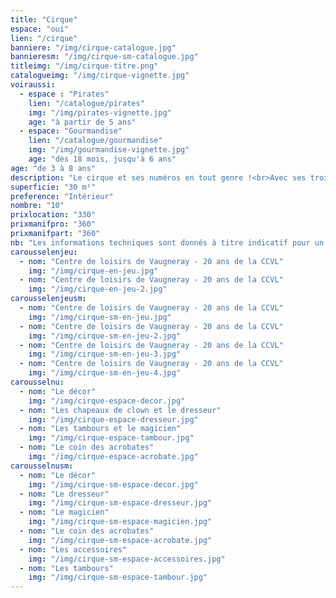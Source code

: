 ```yaml
---
title: "Cirque"
espace: "oui"
lien: "/cirque"
banniere: "/img/cirque-catalogue.jpg"
bannieresm: "/img/cirque-sm-catalogue.jpg"
titleimg: "/img/cirque-titre.png"
catalogueimg: "/img/cirque-vignette.jpg"
voiraussi:
  - espace : "Pirates"
    lien: "/catalogue/pirates"
    img: "/img/pirates-vignette.jpg"
    age: "à partir de 5 ans"
  - espace: "Gourmandise"
    lien: "/catalogue/gourmandise"
    img: "/img/gourmandise-vignette.jpg"
    age: "dès 18 mois, jusqu'à 6 ans"
age: "de 3 à 8 ans"
description: "Le cirque et ses numéros en tout genre !<br>Avec ses trois pistes et sa grande entrée, vos enfants plongent dans l'univers du cirque <br>et vous livrent des spectacles de haute voltige !<br>Dresseur, magicien, acrobate, clown, il y en a pour tous les talents !"
superficie: "30 m²"
preference: "Intérieur"
nombre: "10"
prixlocation: "330"
prixmanifpro: "360"
prixmanifpart: "360"
nb: "Les informations techniques sont donnés à titre indicatif pour un cadre ludique optimal. <br>Elles sont ajustables à la situation : pour une superficie limitée on préférera un nombre réduit d'enfants, plus d'enfants necessitera une plus grande superficie de jeu, etc."
carousselenjeu:
  - nom: "Centre de loisirs de Vaugneray - 20 ans de la CCVL"
    img: "/img/cirque-en-jeu.jpg"
  - nom: "Centre de loisirs de Vaugneray - 20 ans de la CCVL"
    img: "/img/cirque-en-jeu-2.jpg"
carousselenjeusm:
  - nom: "Centre de loisirs de Vaugneray - 20 ans de la CCVL"
    img: "/img/cirque-sm-en-jeu.jpg"
  - nom: "Centre de loisirs de Vaugneray - 20 ans de la CCVL"
    img: "/img/cirque-sm-en-jeu-2.jpg"
  - nom: "Centre de loisirs de Vaugneray - 20 ans de la CCVL"
    img: "/img/cirque-sm-en-jeu-3.jpg"
  - nom: "Centre de loisirs de Vaugneray - 20 ans de la CCVL"
    img: "/img/cirque-sm-en-jeu-4.jpg"
carousselnu:
  - nom: "Le décor"
    img: "/img/cirque-espace-decor.jpg"
  - nom: "Les chapeaux de clown et le dresseur"
    img: "/img/cirque-espace-dresseur.jpg"
  - nom: "Les tambours et le magicien"
    img: "/img/cirque-espace-tambour.jpg"
  - nom: "Le coin des acrobates"
    img: "/img/cirque-espace-acrobate.jpg"     
carousselnusm:
  - nom: "Le décor"
    img: "/img/cirque-sm-espace-decor.jpg"
  - nom: "Le dresseur"
    img: "/img/cirque-sm-espace-dresseur.jpg"
  - nom: "Le magicien"
    img: "/img/cirque-sm-espace-magicien.jpg"
  - nom: "Le coin des acrobates"
    img: "/img/cirque-sm-espace-acrobate.jpg"   
  - nom: "Les accessoires"
    img: "/img/cirque-sm-espace-accessoires.jpg"
  - nom: "Les tambours"
    img: "/img/cirque-sm-espace-tambour.jpg"
---
```

